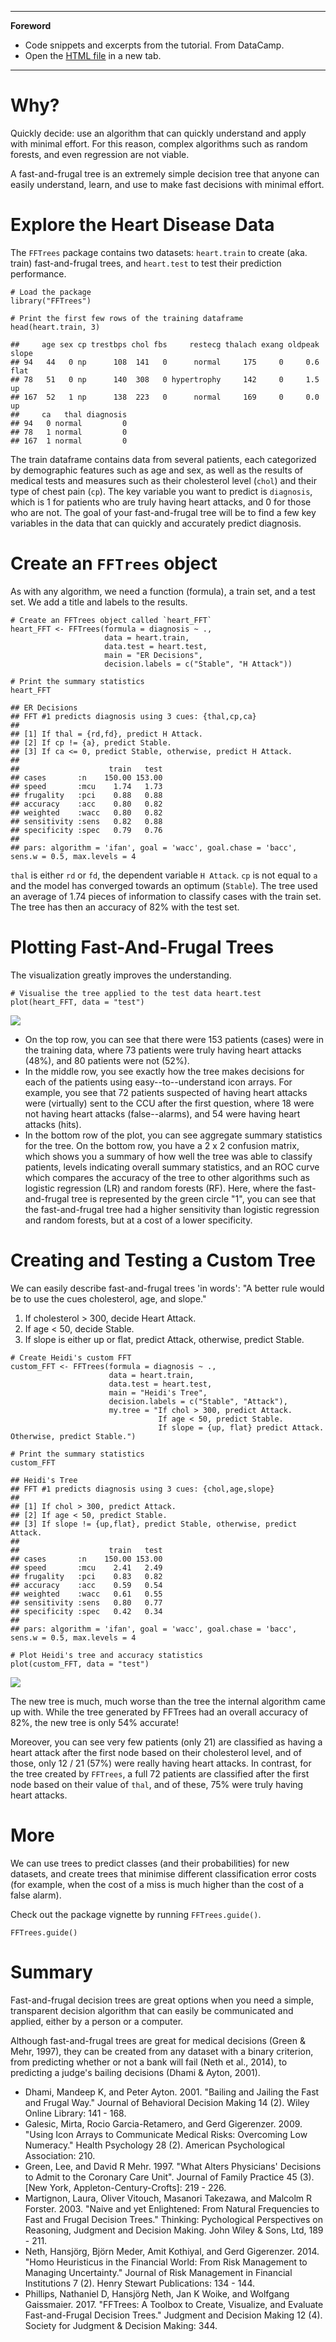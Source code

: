 <!-- -->
------------------------------------------------------------------------

**Foreword**

- Code snippets and excerpts from the tutorial. From DataCamp.
- Open the [HTML file](Fast-and-Frugal_Decision_Trees_in_R_with_FFTrees.html) in a new tab.

------------------------------------------------------------------------

Why?
====

Quickly decide: use an algorithm that can quickly understand and apply with minimal effort. For this reason, complex algorithms such as random forests, and even regression are not viable.

A fast-and-frugal tree is an extremely simple decision tree that anyone can easily understand, learn, and use to make fast decisions with minimal effort.

Explore the Heart Disease Data
==============================

The `FFTrees` package contains two datasets: `heart.train` to create (aka. train) fast-and-frugal trees, and `heart.test` to test their prediction performance.

    # Load the package
    library("FFTrees")

    # Print the first few rows of the training dataframe
    head(heart.train, 3)

    ##     age sex cp trestbps chol fbs     restecg thalach exang oldpeak slope
    ## 94   44   0 np      108  141   0      normal     175     0     0.6  flat
    ## 78   51   0 np      140  308   0 hypertrophy     142     0     1.5    up
    ## 167  52   1 np      138  223   0      normal     169     0     0.0    up
    ##     ca   thal diagnosis
    ## 94   0 normal         0
    ## 78   1 normal         0
    ## 167  1 normal         0

The train dataframe contains data from several patients, each categorized by demographic features such as age and sex, as well as the results of medical tests and measures such as their cholesterol level (`chol`) and their type of chest pain (`cp`). The key variable you want to predict is `diagnosis`, which is 1 for patients who are truly having heart attacks, and 0 for those who are not. The goal of your fast-and-frugal tree will be to find a few key variables in the data that can quickly and accurately predict diagnosis.

Create an `FFTrees` object
==========================

As with any algorithm, we need a function (formula), a train set, and a test set. We add a title and labels to the results.

    # Create an FFTrees object called `heart_FFT`
    heart_FFT <- FFTrees(formula = diagnosis ~ .,
                         data = heart.train,
                         data.test = heart.test,
                         main = "ER Decisions",
                         decision.labels = c("Stable", "H Attack"))

    # Print the summary statistics
    heart_FFT

    ## ER Decisions
    ## FFT #1 predicts diagnosis using 3 cues: {thal,cp,ca}
    ## 
    ## [1] If thal = {rd,fd}, predict H Attack.
    ## [2] If cp != {a}, predict Stable.
    ## [3] If ca <= 0, predict Stable, otherwise, predict H Attack.
    ## 
    ##                    train   test
    ## cases       :n    150.00 153.00
    ## speed       :mcu    1.74   1.73
    ## frugality   :pci    0.88   0.88
    ## accuracy    :acc    0.80   0.82
    ## weighted    :wacc   0.80   0.82
    ## sensitivity :sens   0.82   0.88
    ## specificity :spec   0.79   0.76
    ## 
    ## pars: algorithm = 'ifan', goal = 'wacc', goal.chase = 'bacc', sens.w = 0.5, max.levels = 4

`thal` is either `rd` or `fd`, the dependent variable `H Attack`. `cp` is not equal to `a` and the model has converged towards an optimum (`Stable`). The tree used an average of 1.74 pieces of information to classify cases with the train set. The tree has then an accuracy of 82% with the test set.

Plotting Fast-And-Frugal Trees
==============================

The visualization greatly improves the understanding.

    # Visualise the tree applied to the test data heart.test
    plot(heart_FFT, data = "test")

![](img/Fast-and-Frugal_Decision_Trees_in_R_with_FFTrees.md/unnamed-chunk-4-1.png)

-   On the top row, you can see that there were 153 patients (cases) were in the training data, where 73 patients were truly having heart attacks (48%), and 80 patients were not (52%).
-   In the middle row, you see exactly how the tree makes decisions for each of the patients using easy--to--understand icon arrays. For example, you see that 72 patients suspected of having heart attacks were (virtually) sent to the CCU after the first question, where 18 were not having heart attacks (false--alarms), and 54 were having heart attacks (hits).
-   In the bottom row of the plot, you can see aggregate summary statistics for the tree. On the bottom row, you have a 2 x 2 confusion matrix, which shows you a summary of how well the tree was able to classify patients, levels indicating overall summary statistics, and an ROC curve which compares the accuracy of the tree to other algorithms such as logistic regression (LR) and random forests (RF). Here, where the fast-and-frugal tree is represented by the green circle "1", you can see that the fast-and-frugal tree had a higher sensitivity than logistic regression and random forests, but at a cost of a lower specificity.

Creating and Testing a Custom Tree
==================================

We can easily describe fast-and-frugal trees 'in words': "A better rule would be to use the cues cholesterol, age, and slope."

1.  If cholesterol &gt; 300, decide Heart Attack.
2.  If age &lt; 50, decide Stable.
3.  If slope is either up or flat, predict Attack, otherwise,
    predict Stable.

<!-- -->

    # Create Heidi's custom FFT
    custom_FFT <- FFTrees(formula = diagnosis ~ .,               
                          data = heart.train,                    
                          data.test = heart.test,                
                          main = "Heidi's Tree",                  
                          decision.labels = c("Stable", "Attack"),
                          my.tree = "If chol > 300, predict Attack.
                                     If age < 50, predict Stable.
                                     If slope = {up, flat} predict Attack. Otherwise, predict Stable.")

    # Print the summary statistics
    custom_FFT

    ## Heidi's Tree
    ## FFT #1 predicts diagnosis using 3 cues: {chol,age,slope}
    ## 
    ## [1] If chol > 300, predict Attack.
    ## [2] If age < 50, predict Stable.
    ## [3] If slope != {up,flat}, predict Stable, otherwise, predict Attack.
    ## 
    ##                    train   test
    ## cases       :n    150.00 153.00
    ## speed       :mcu    2.41   2.49
    ## frugality   :pci    0.83   0.82
    ## accuracy    :acc    0.59   0.54
    ## weighted    :wacc   0.61   0.55
    ## sensitivity :sens   0.80   0.77
    ## specificity :spec   0.42   0.34
    ## 
    ## pars: algorithm = 'ifan', goal = 'wacc', goal.chase = 'bacc', sens.w = 0.5, max.levels = 4

    # Plot Heidi's tree and accuracy statistics
    plot(custom_FFT, data = "test")

![](img/Fast-and-Frugal_Decision_Trees_in_R_with_FFTrees.md/unnamed-chunk-5-1.png)

The new tree is much, much worse than the tree the internal algorithm came up with. While the tree generated by FFTrees had an overall accuracy of 82%, the new tree is only 54% accurate!

Moreover, you can see very few patients (only 21) are classified as having a heart attack after the first node based on their cholesterol level, and of those, only 12 / 21 (57%) were really having heart attacks. In contrast, for the tree created by `FFTrees`, a full 72 patients are classified after the first node based on their value of `thal`, and of these, 75% were truly having heart attacks.

More
====

We can use trees to predict classes (and their probabilities) for new datasets, and create trees that minimise different classification error costs (for example, when the cost of a miss is much higher than the cost of a false alarm).

Check out the package vignette by running `FFTrees.guide()`.

    FFTrees.guide()

Summary
=======

Fast-and-frugal decision trees are great options when you need a simple, transparent decision algorithm that can easily be communicated and applied, either by a person or a computer.

Although fast-and-frugal trees are great for medical decisions (Green & Mehr, 1997), they can be created from any dataset with a binary criterion, from predicting whether or not a bank will fail (Neth et al., 2014), to predicting a judge's bailing decisions (Dhami & Ayton, 2001).

- Dhami, Mandeep K, and Peter Ayton. 2001. "Bailing and Jailing the Fast and Frugal Way." Journal of Behavioral Decision Making 14 (2). Wiley Online Library: 141 - 168.
- Galesic, Mirta, Rocio Garcia-Retamero, and Gerd Gigerenzer. 2009. "Using Icon Arrays to Communicate Medical Risks: Overcoming Low Numeracy." Health Psychology 28 (2). American Psychological Association: 210.
- Green, Lee, and David R Mehr. 1997. "What Alters Physicians' Decisions to Admit to the Coronary Care Unit". Journal of Family Practice 45 (3). [New York, Appleton-Century-Crofts]: 219 - 226.
- Martignon, Laura, Oliver Vitouch, Masanori Takezawa, and Malcolm R Forster. 2003. "Naive and yet Enlightened: From Natural Frequencies to Fast and Frugal Decision Trees." Thinking: Pychological Perspectives on Reasoning, Judgment and Decision Making. John Wiley & Sons, Ltd, 189 - 211.
- Neth, Hansjörg, Björn Meder, Amit Kothiyal, and Gerd Gigerenzer. 2014. "Homo Heuristicus in the Financial World: From Risk Management to Managing Uncertainty." Journal of Risk Management in Financial Institutions 7 (2). Henry Stewart Publications: 134 - 144.
- Phillips, Nathaniel D, Hansjörg Neth, Jan K Woike, and Wolfgang Gaissmaier. 2017. "FFTrees: A Toolbox to Create, Visualize, and Evaluate Fast-and-Frugal Decision Trees." Judgment and Decision Making 12 (4). Society for Judgment & Decision Making: 344.
